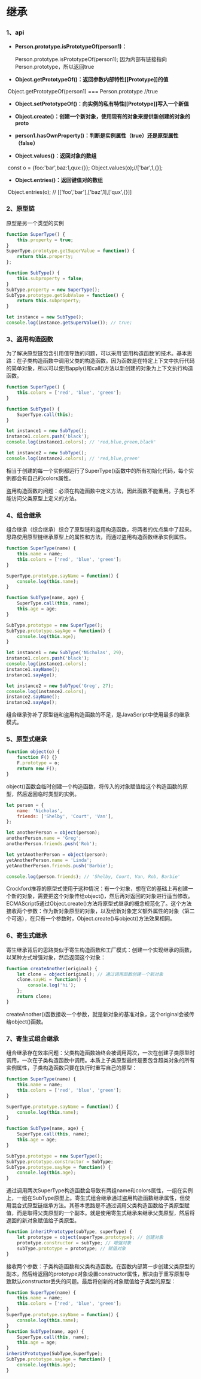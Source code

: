 # 继承

### 1、api

- **Person.prototype.isPrototypeOf(person1)：**

  Person.prototype.isPrototypeOf(person1); 因为内部有链接指向Person.prototype，所以返回true

- **Object.getPrototypeOf()：返回参数内部特性[[Prototype]]的值**

​		Object.getPrototypeOf(person1) === Person.prototype //true 

- **Object.setPrototypeOf()：向实例的私有特性[[Prototype]]写入一个新值**
- **Object.create()：创建一个新对象，使用现有的对象来提供新创建的对象的proto**

- **person1.hasOwnProperty()：判断是实例属性（true）还是原型属性（false）**
- **Object.values()：返回对象的数组**

​		const o = {foo:'bar',baz:1,qux:{}}; Object.values(o);//['bar',1,{}];

- **Object.entries()：返回键值对的数组**

​		Object.entries(o); // [['foo','bar'],['baz',1],['qux',{}]]

### 2、原型链

原型是另一个类型的实例

```js
function SuperType() {
	this.property = true;
}
SuperType.prototype.getSuperValue = function() {
	return this.property;
};

function SubType() {
	this.subproperty = false;
}
SubType.property = new SuperType();
SubType.prototype.getSubValue = function() {
	return this.subproperty;
}

let instance = new SubType();
console.log(instance.getSuperValue()); // true;
```

### 3、盗用构造函数

为了解决原型链包含引用值导致的问题，可以采用‘盗用构造函数’的技术。基本思路：在子类构造函数中调用父类的构造函数。因为函数是在特定上下文中执行代码的简单对象，所以可以使用apply()和call()方法以新创建的对象为上下文执行构造函数。

```js
function SuperType() {
	this.colors = ['red', 'blue', 'green'];
}

function SubType() {
	SuperType.call(this);
}

let instance1 = new SubType();
instance1.colors.push('black');
console.log(instance1.colors); // 'red,blue,green,black'

let instance2 = new SubType();
console.log(instance2.colors); // 'red,blue,green'
```

相当于创建的每一个实例都运行了SuperType()函数中的所有初始化代码，每个实例都会有自己的colors属性。

盗用构造函数的问题：必须在构造函数中定义方法，因此函数不能重用。子类也不能访问父类原型上定义的方法。

### 4、组合继承

组合继承（综合继承）综合了原型链和盗用构造函数，将两者的优点集中了起来。思路使用原型链继承原型上的属性和方法，而通过盗用构造函数继承实例属性。

```js
function SuperType(name) {
	this.name = name;
	this.colors = ['red', 'blue', 'green'];
}

SuperType.prototype.sayName = function() {
	console.log(this.name);
}

function SubType(name, age) {
	SuperType.call(this, name);
	this.age = age;
}

SubType.prototype = new SuperType();
SubType.prototype.sayAge = function() {
	console.log(this.age);
}

let instance1 = new SubType('Nicholas', 29);
instance1.colors.push('black');
console.log(instance1.colors);
instance1.sayName();
instance1.sayAge();

let instance2 = new SubType('Greg', 27);
console.log(instance2.colors);
instance2.sayName();
instance2.sayAge();
```

组合继承弥补了原型链和盗用构造函数的不足，是JavaScript中使用最多的继承模式。

### 5、原型式继承

```js
function object(o) {
	function F() {}
	F.prototype = o;
	return new F();
}
```

object()函数会临时创建一个构造函数，将传入的对象赋值给这个构造函数的原型，然后返回临时类型的实例。

```js
let person = {
	name: 'Nicholas',
	friends: ['Shelby', 'Court', 'Van'],
};

let anotherPerson = object(person);
anotherPerson.name = 'Greg';
anotherPerson.friends.push('Rob');

let yetAnotherPerson = object(person);
yetAnotherPerson.name = 'Linda';
yetAnotherPerson.friends.push('Barbie');

console.log(person.friends); // 'Shelby, Court, Van, Rob, Barbie'
```

Crockford推荐的原型式使用于这种情况：有一个对象，想在它的基础上再创建一个新的对象，需要把这个对象传给object()，然后再对返回的对象进行适当修改。ECMAScript5通过Object.create()方法将原型式继承的概念规范化了。这个方法接收两个参数：作为新对象原型的对象，以及给新对象定义额外属性的对象（第二个可选），在只有一个参数时，Object.create()与object()方法效果相同。

### 6、寄生式继承

寄生继承背后的思路类似于寄生构造函数和工厂模式：创建一个实现继承的函数，以某种方式增强对象，然后返回这个对象：

```js
function createAnother(original) {
	let clone = object(original); // 通过调用函数创建一个新对象
	clone.sayHi = function() {
		console.log('hi');
	};
	return clone;
}
```

createAnother()函数接收一个参数，就是新对象的基准对象，这个original会被传给object()函数。

### 7、寄生式组合继承

组合继承存在效率问题：父类构造函数始终会被调用两次，一次在创建子类原型时调用，一次在子类构造函数中调用。本质上子类原型最终是要包含超类对象的所有实例属性，子类构造函数只要在执行时重写自己的原型：

```js
function SuperType(name) {
	this.name = name;
	this.colors = ['red', 'blue', 'green'];
}

SuperType.prototype.sayName = function() {
	console.log(this.name);
}

function SubType(name, age) {
	SuperType.call(this, name);
	this.age = age;
}

SubType.prototype = new SuperType();
SubType.prototype.constructor = SubType;
SubType.prototype.sayAge = function() {
	console.log(this.age);
}
```

通过调用两次SuperType构造函数会导致有两组name和colors属性，一组在实例上，一组在SubType原型上。寄生式组合继承通过盗用构造函数继承属性，但使用混合式原型链继承方法。其基本思路是不通过调用父类构造函数给子类原型赋值，而是取得父类原型的一个副本。就是使用寄生式继承来继承父类原型，然后将返回的新对象赋值给子类原型。

```js
function inheritPrototype(subType, superType) {
	let prototype = object(superType.prototype); // 创建对象
	prototype.constructor = subType; // 增强对象
	subType.prototype = prototype; // 赋值对象
}
```

接收两个参数：子类构造函数和父类构造函数。在函数内部第一步创建父类原型的副本，然后给返回的prototype对象设置constructor属性，解决由于重写原型导致默认constructor丢失的问题。最后将创新的对象赋值给子类型的原型：

```js
function SuperType(name) {
	this.name = name;
	this.colors = ['red', 'blue', 'green'];
}
SuperType.prototype.sayName = function() {
	console.log(this.name);
}
function SubType(name, age) {
	SuperType.call(this, name);
	this.age = age;
}
inheritPrototype(SubType,SuperType);
SubType.prototype.sayAge = function() {
	console.log(this.age);
}
```

